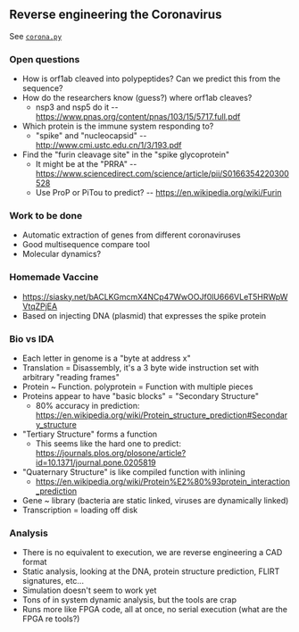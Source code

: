 ## Reverse engineering the Coronavirus

See [`corona.py`](corona.py)

### Open questions
- How is orf1ab cleaved into polypeptides? Can we predict this from the sequence?
- How do the researchers know (guess?) where orf1ab cleaves?
  - nsp3 and nsp5 do it -- https://www.pnas.org/content/pnas/103/15/5717.full.pdf
- Which protein is the immune system responding to?
  - "spike" and "nucleocapsid" -- http://www.cmi.ustc.edu.cn/1/3/193.pdf
- Find the "furin cleavage site" in the "spike glycoprotein"
  - It might be at the "PRRA" -- https://www.sciencedirect.com/science/article/pii/S0166354220300528
  - Use ProP or PiTou to predict? -- https://en.wikipedia.org/wiki/Furin

### Work to be done
- Automatic extraction of genes from different coronaviruses
- Good multisequence compare tool
- Molecular dynamics?

### Homemade Vaccine
- https://siasky.net/bACLKGmcmX4NCp47WwOOJf0lU666VLeT5HRWpWVtqZPjEA
- Based on injecting DNA (plasmid) that expresses the spike protein

### Bio vs IDA
- Each letter in genome is a "byte at address x"
- Translation = Disassembly, it's a 3 byte wide instruction set with arbitrary "reading frames"
- Protein ~ Function. polyprotein = Function with multiple pieces
- Proteins appear to have "basic blocks" = "Secondary Structure"
  - 80% accuracy in prediction: https://en.wikipedia.org/wiki/Protein_structure_prediction#Secondary_structure
- "Tertiary Structure" forms a function
  - This seems like the hard one to predict: https://journals.plos.org/plosone/article?id=10.1371/journal.pone.0205819
- "Quaternary Structure" is like compiled function with inlining
  - https://en.wikipedia.org/wiki/Protein%E2%80%93protein_interaction_prediction
- Gene ~ library (bacteria are static linked, viruses are dynamically linked)
- Transcription = loading off disk

### Analysis
- There is no equivalent to execution, we are reverse engineering a CAD format
- Static analysis, looking at the DNA, protein structure prediction, FLIRT signatures, etc...
- Simulation doesn't seem to work yet
- Tons of in system dynamic analysis, but the tools are crap
- Runs more like FPGA code, all at once, no serial execution (what are the FPGA re tools?)

